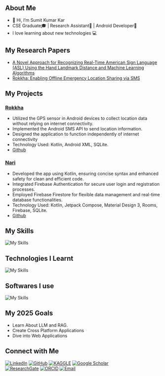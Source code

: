 ## About Me
- 👋 Hi, I’m Sumit Kumar Kar
- CSE Graduate🎓 | Research Assistant🔬 | Android Developer📱
- I love learning about new technologies 💻

## My Research Papers
- [A Novel Approach for Recognizing Real-Time American Sign Language (ASL) Using the Hand Landmark Distance and Machine Learning Algorithms](https://doi.org/10.1109/wiecon-ece60392.2023.10456414)
- [Rokkha: Enabling Offline Emergency Location Sharing via SMS](https://doi.org/10.1145/3723178.3723190)

## My Projects
### [Rokkha](http://rokkha.sumit.com.bd)

- Utilized the GPS sensor in Android devices to collect location data without relying on internet connectivity.
- Implemented the Android SMS API to send location information.
- Designed the application to function independently of internet connectivity
- Technology Used: Kotlin, Android XML, SQLite.
- [Github](https://github.com/SumitKumarKar01/Rokkha)

### [Nari](http://nari.sumit.com.bd)

- Developed the app using Kotlin, ensuring concise syntax and enhanced safety for clean and efficient code.
- Integrated Firebase Authentication for secure user login and registration processes.
- Employed Firebase Firestore for flexible data management and real-time database functionalities.
- Technology Used: Kotlin, Jetpack Compose, Material Design 3, Rooms, Firebase, SQLite.
- [Github](https://github.com/SumitKumarKar01/Nari)
  
## My Skills
![My Skills](https://skillicons.dev/icons?i=c,cpp,java,kotlin,python,html,css,js,mysql,sqlite,php)

<!--
- C 
- C++
- Java
- Kotlin
- Python
- HTML
- CSS
- JS
- MySQL
- SQLite
- PHP
- Android XML
-->

## Technologies I Learnt
![My Skills](https://skillicons.dev/icons?i=git,github,md,latex,anaconda)

<!--
- Git
- Github
- Markdown
- LaTex
- Anaconda
-->

## Softwares I use

![My Skills](https://skillicons.dev/icons?i=vscode,visualstudio,androidstudio,obsidian)

<!--
- VS Code
- Visual Studio
- Android Studio
- Adobe Creative Cloud Suite
- Microsoft Office Suite
-->

## My 2025 Goals
- Learn About LLM and RAG.
- Create Cross Platform Applications
- Dive into Web Applications


## Connect with Me
[![LinkedIn](https://img.shields.io/badge/LinkedIn-0077B5?style=for-the-badge&logo=linkedin&logoColor=white&link=https://www.linkedin.com/in/sumitkumarkar01)](https://www.linkedin.com/in/sumitkumarkar01)
[![GitHub](https://img.shields.io/badge/GitHub-181717?style=for-the-badge&logo=github&logoColor=white&link=https://github.com/SumitKumarKar01)](https://github.com/SumitKumarKar01)
[![KAGGLE](https://img.shields.io/badge/Kaggle-20BEFF?style=for-the-badge&logo=Kaggle&logoColor=white&link=https://www.kaggle.com/sumitkumarkar01)](https://www.kaggle.com/sumitkumarkar01)
[![Google Scholar](https://img.shields.io/badge/Google%20Scholar-4285F4?style=for-the-badge&logo=google-scholar&logoColor=white&link=https://scholar.google.com/citations?user=VuS2jpUAAAAJ&hl=en)](https://scholar.google.com/citations?user=VuS2jpUAAAAJ&hl=en)  
[![ResearchGate](https://img.shields.io/badge/ResearchGate-00CCBB?style=for-the-badge&logo=researchgate&logoColor=white&link=https://www.researchgate.net/profile/Sumit-Kumar-Kar-3)](https://www.researchgate.net/profile/Sumit-Kumar-Kar-3)
[![ORCID](https://img.shields.io/badge/ORCID-A6CE39?style=for-the-badge&logo=orcid&logoColor=white&link=https://orcid.org/0009-0000-9469-3108)](https://orcid.org/0009-0000-9469-3108)
[![Email](https://img.shields.io/badge/Email-D14836?style=for-the-badge&logo=gmail&logoColor=white&link=mailto:sumitkumarkar01@gmail.com)](mailto:sumitkumarkar01@gmail.com)


<!---
SumitKumarKar01/SumitKumarKar01 is a ✨ special ✨ repository because its `README.md` (this file) appears on your GitHub profile.
You can click the Preview link to take a look at your changes.
--->
